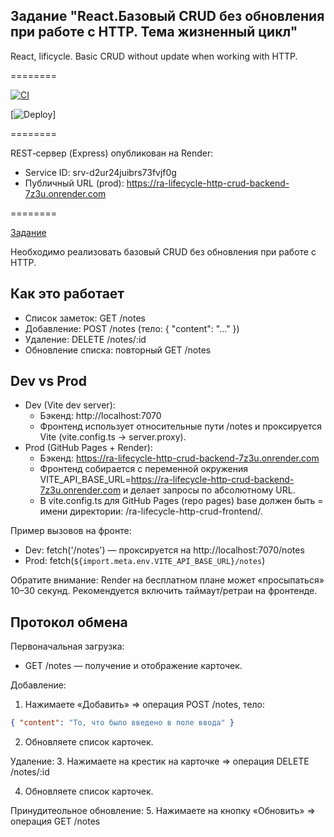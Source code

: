 ## Задание "React.Базовый CRUD без обновления при работе с HTTP. Тема жизненный цикл"

React, lificycle. Basic CRUD without update when working with HTTP.

========

[![CI](https://github.com/NMYurchenko-max/ra-lifecycle-http-crud-frontend/actions/workflows/web.yml/badge.svg)](https://github.com/NMYurchenko-max/ra-lifecycle-http-crud-frontend/actions/workflows/web.yml)

[![Deploy](https://nmyurchenko-max.github.io/ra-lifecycle-http-crud-frontend/)]


========

REST‑сервер (Express) опубликован на Render:
- Service ID: srv-d2ur24juibrs73fvjf0g
- Публичный URL (prod): https://ra-lifecycle-http-crud-backend-7z3u.onrender.com

========

[Задание](https://github.com/netology-code/ra16-homeworks/blob/ra-51/lifecycle-http/crud/README.md)

Необходимо реализовать базовый CRUD без обновления при работе с HTTP.

##  Как это работает

- Список заметок: GET /notes
- Добавление: POST /notes (тело: { "content": "..." })
- Удаление: DELETE /notes/:id
- Обновление списка: повторный GET /notes

## Dev vs Prod

- Dev (Vite dev server):
  - Бэкенд: http://localhost:7070
  - Фронтенд использует относительные пути /notes и проксируется Vite (vite.config.ts -> server.proxy).
- Prod (GitHub Pages + Render):
  - Бэкенд: https://ra-lifecycle-http-crud-backend-7z3u.onrender.com
  - Фронтенд собирается с переменной окружения VITE_API_BASE_URL=https://ra-lifecycle-http-crud-backend-7z3u.onrender.com и делает запросы по абсолютному URL.
  - В vite.config.ts для GitHub Pages (repo pages) base должен быть = имени директории: /ra-lifecycle-http-crud-frontend/.

Пример вызовов на фронте:
- Dev: fetch('/notes') — проксируется на http://localhost:7070/notes
- Prod: fetch(`${import.meta.env.VITE_API_BASE_URL}/notes`)

Обратите внимание: Render на бесплатном плане может «просыпаться» 10–30 секунд. Рекомендуется включить таймаут/ретраи на фронтенде.

## Протокол обмена

Первоначальная загрузка:
- GET /notes — получение и отображение карточек.

Добавление:
1. Нажимаете «Добавить» => операция  POST /notes, тело:
```json
{ "content": "То, что было введено в поле ввода" }
```
2. Обновляете список карточек.

Удаление:
3. Нажимаете на крестик на карточке => операция  DELETE /notes/:id

4. Обновляете список карточек.

Принудитеольное обновление:
5. Нажимаете на кнопку «Обновить» => операция  GET /notes

